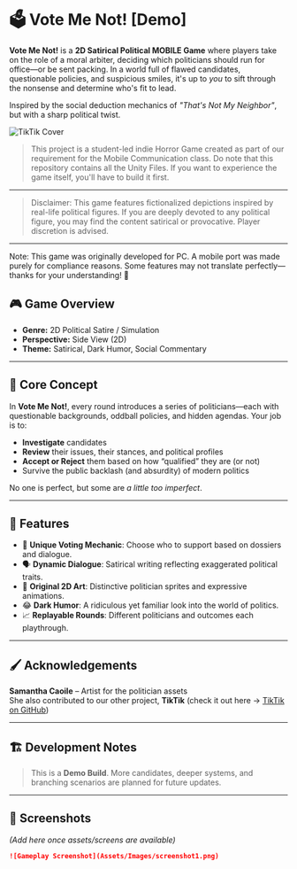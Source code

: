# 🗳️ Vote Me Not! [Demo]

**Vote Me Not!** is a **2D Satirical Political MOBILE Game** where players take on the role of a moral arbiter, deciding which politicians should run for office—or be sent packing. In a world full of flawed candidates, questionable policies, and suspicious smiles, it's up to *you* to sift through the nonsense and determine who's fit to lead.

Inspired by the social deduction mechanics of *"That's Not My Neighbor"*, but with a sharp political twist.

![TikTik Cover](VoteMeNot_1)

> This project is a student-led indie Horror Game created as part of our requirement for the Mobile Communication class. Do note that this repository contains all the Unity Files. If you want to experience the game itself, you'll have to build it first.
---
> Disclaimer: This game features fictionalized depictions inspired by real-life political figures. If you are deeply devoted to any political figure, you may find the content satirical or provocative. Player discretion is advised.
---
Note: This game was originally developed for PC. A mobile port was made purely for compliance reasons. Some features may not translate perfectly—thanks for your understanding! 🙏

## 🎮 Game Overview

- **Genre:** 2D Political Satire / Simulation
- **Perspective:** Side View (2D)
- **Theme:** Satirical, Dark Humor, Social Commentary

---

## 🧠 Core Concept

In **Vote Me Not!**, every round introduces a series of politicians—each with questionable backgrounds, oddball policies, and hidden agendas. Your job is to:

- **Investigate** candidates
- **Review** their issues, their stances, and political profiles
- **Accept or Reject** them based on how “qualified” they are (or not)
- Survive the public backlash (and absurdity) of modern politics

No one is perfect, but some are *a little too imperfect*.

---

## 🔑 Features

- 🧾 **Unique Voting Mechanic**: Choose who to support based on dossiers and dialogue.
- 🗣️ **Dynamic Dialogue**: Satirical writing reflecting exaggerated political traits.
- 🎨 **Original 2D Art**: Distinctive politician sprites and expressive animations.
- 😂 **Dark Humor**: A ridiculous yet familiar look into the world of politics.
- 📈 **Replayable Rounds**: Different politicians and outcomes each playthrough.

---

## 🖌️ Acknowledgements

**Samantha Caoile** – Artist for the politician assets  
She also contributed to our other project, **TikTik** (check it out here → [TikTik on GitHub](https://github.com/sjsjcezar/TikTik-GameDev2))

---

## 🏗️ Development Notes

> This is a **Demo Build**. More candidates, deeper systems, and branching scenarios are planned for future updates.

---

## 📸 Screenshots

_(Add here once assets/screens are available)_

```markdown
![Gameplay Screenshot](Assets/Images/screenshot1.png)
